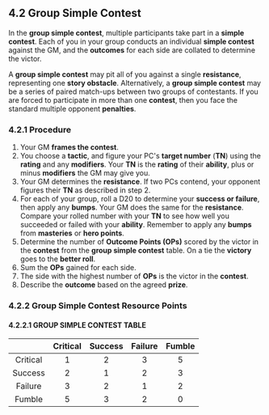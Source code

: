 ## 4.2 Group Simple Contest

In the **group simple contest**, multiple participants take part in a **simple contest**. Each of you in your group conducts an individual **simple contest** against the GM, and the **outcomes** for each side are collated to determine the victor.

A **group simple contest** may pit all of you against a single **resistance**, representing one **story obstacle**.  Alternatively, a **group simple contest** may be a series of paired match-ups between two groups of contestants. If you are forced to participate in more than one **contest**, then you face the standard multiple opponent **penalties**.

### 4.2.1 Procedure

1. Your GM **frames the contest**.
2. You choose a **tactic**, and figure your PC's **target number** (**TN**) using the **rating** and any **modifiers**. Your **TN** is the **rating** of their **ability**, plus or minus **modifiers** the GM may give you.
3. Your GM determines the **resistance**.  If two PCs contend, your opponent figures their **TN** as described in step 2.
4. For each of your group, roll a D20 to determine your **success or failure**, then apply any **bumps**. Your GM does the same for the **resistance**. Compare your rolled number with your **TN** to see how well you succeeded or failed with your **ability**. Remember to apply any **bumps** from **masteries** or **hero points**.
5. Determine the number of **Outcome Points (OPs)** scored by the victor in the **contest** from the **group simple contest** table. On a tie the **victory** goes to the **better roll**.
6. Sum the **OPs** gained for each side.
7. The side with the highest number of **OPs** is the victor in the **contest**.
8. Describe the **outcome** based on the agreed **prize**.

### 4.2.2 Group Simple Contest Resource Points

#### 4.2.2.1 GROUP SIMPLE CONTEST TABLE

|               |Critical       |Success        |Failure        |Fumble         |
|:-------------:|:-------------:|:-------------:|:-------------:|:-------------:|
|Critical       |1              |2              |3              |5              |
|Success        |2              |1              |2              |3              |
|Failure        |3              |2              |1              |2              |
|Fumble         |5              |3              |2              |0              |

